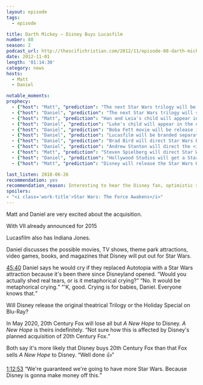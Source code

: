 ```yaml
---
layout: episode
tags:
  - episode

title: Darth Mickey – Disney Buys Lucasfilm
number: 88
season: 2
podcast_url: http://thescifichristian.com/2012/11/episode-88-darth-mickey-disney-buys-lucasfilm/
date: 2012-11-01
length: '01:14:30'
category: news
hosts:
  - Matt
  - Daniel

notable_moments:
prophecy: 
  - {"host": "Matt", "prediction": "The next Star Wars trilogy will be all new stories, not based on Extended Universe novels.", "veracity": true, "comments": ""}
  - {"host": "Daniel", "prediction": "The next Star Wars trilogy will still involved the Skywalkers.", "veracity": true, "comments": ""}
  - {"host": "Matt", "prediction": "Han and Leia's child will appear in the new trilogy.", "veracity": true, "comments": ""}
  - {"host": "Daniel", "prediction": "Luke's child will appear in the new trilogy.", "veracity": false, "comments": "Technically could still happen in Episode IX, but it looks unlikely."}
  - {"host": "Daniel", "prediction": "Boba Fett movie will be release in 5-7 years.", "veracity": undefined, "comments": "I think it's in the works, but if it doesn't happen by the end of 2019, this will be false."}
  - {"host": "Daniel", "prediction": "Lucasfilm will be branded separately within Disney, like Marvel.", "veracity": true, "comments": ""}
  - {"host": "Daniel", "prediction": "Brad Bird will direct Star Wars Episode VII", "veracity": false, "comments": ""}
  - {"host": "Daniel", "prediction": "Andrew Stanton will direct the <i class='work-title'>Finding Nemo</i> sequel.", "veracity": true, "comments": ""}
  - {"host": "Matt", "prediction": "Steven Spielberg will direct Star Wars.", "veracity": false, "comments": ""}
  - {"host": "Daniel", "prediction": "Hollywood Studios will get a Star Wars Land.", "veracity": undefined, "comments": "It is planned for 2019."}
  - {"host": "Matt", "prediction": "Disney will release the Star Wars Holiday Special in 2013.", "veracity": false, "comments": "Doubt this ever happens."}

last_listen: 2018-06-26
recommendation: yes
recommendation_reason: Interesting to hear the Disney fan, optimistic side of the Lucasfilm purchase.
spoilers: 
- "<i class='work-title'>Star Wars: The Force Awakens</i>"
---
```

Matt and Daniel are very excited about the acquisition. 

With VII already announced for 2015

Lucasfilm also has Indiana Jones.

Daniel discusses the possible movies, TV shows, theme park attractions, video games, books, and magazines that Disney will put out for Star Wars.

<div class="quote">
  <a class="timestamp tag is-medium is-rounded is-primary" href="http://thescifichristian.com/2012/11/episode-88-darth-mickey-disney-buys-lucasfilm#t=45:40">45:40</a>
  <span class="quote-context is-size-6">Daniel says he would cry if they replaced Autotopia with a Star Wars attraction because it's been there since Disneyland opened.</span>
  <q class="matt">Would you actually shed real tears, or is it metaphorical crying?</q>
  <q class="daniel">No. It would be metaphorical crying.</q>
  <q class="matt">'K, good. Crying is for babies, Daniel. Everyone knows that.</q>
</div>

Will Disney release the original theatrical Trilogy or the Holiday Special on Blu-Ray? 

In May 2020, 20th Century Fox will lose all but <i class="work-title">A New Hope</i> to Disney. <i class="work-title">A New Hope</i> is theirs indefinitely. <q class="archivist inline">Not sure how this is affected by Disney's planned acquisition of 20th Century Fox.</q>

Both say it's more likely that Disney buys 20th Century Fox than that Fox sells <i class="work-title">A New Hope</i> to Disney. <q class="archivist inline">Well done 👍</q>

<div class="quote">
  <a class="timestamp tag is-medium is-rounded is-primary" href="http://thescifichristian.com/2012/11/episode-88-darth-mickey-disney-buys-lucasfilm#t=1:12:53">1:12:53</a>
  <q class="daniel">We're guaranteed we're going to have more Star Wars. Because Disney is gonna make money off this.</q>
</div>